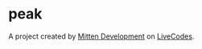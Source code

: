 # peak
A project created by [Mitten Development](https://github.com/mittendevelopment) on [LiveCodes](https://livecodes.io).